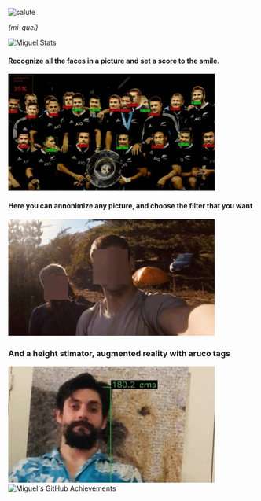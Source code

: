 ![salute](https://readme-typing-svg.demolab.com/?lines=HI%20there%20👋,%20I'm%20Mi-guel)

*(mi-guel)*

[![Miguel Stats](https://awesome-github-stats.azurewebsites.net/user-stats/miguebarbell?cardType=level-alternate&preferLogin=false&theme=radical)](https://www.linkedin.com/in/rmigue)

 
#### Recognize all the faces in a picture and set a score to the smile.
<img src="media/gifs.gif" alt="sympathi app" width="420px;"/>

#### Here you can annonimize any picture, and choose the filter that you want
<img src="media/gifa.gif" alt="annonymizer app" width="420px;"/>

### And a height stimator, augmented reality with aruco tags
<img src="media/gifh.gif" alt="height stimator" width="420px;"/>

<img src="https://github-profile-summary-cards.vercel.app/api/cards/profile-details?username=miguebarbell&theme=radical" alt="Miguel's GitHub Achievements" />
